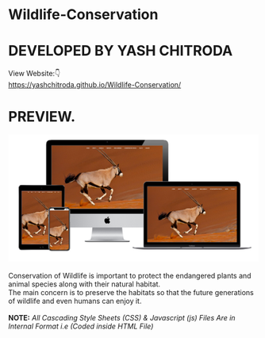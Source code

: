 # Wildlife-Conservation
# DEVELOPED BY YASH CHITRODA
View Website:👇 
<br>
<a href="https://yashchitroda.github.io/Wildlife-Conservation/">https://yashchitroda.github.io/Wildlife-Conservation/</a>
# PREVIEW.
<img src="https://github.com/yashchitroda/Wildlife-Conservation/blob/main/images/Preview.jpg">
<br><br>
Conservation of Wildlife is important to protect the endangered plants and animal species along with their natural habitat. 
<br>
The main concern is to preserve the habitats so that the future generations of wildlife and even humans can enjoy it.<br><br>
<strong>NOTE:</strong> <em>All Cascading Style Sheets (CSS) & Javascript (js) Files Are in Internal Format i.e (Coded inside HTML File)</em>

